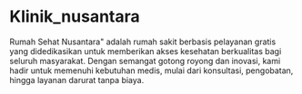# Klinik_nusantara
Rumah Sehat Nusantara" adalah rumah sakit berbasis pelayanan gratis yang didedikasikan untuk memberikan akses kesehatan berkualitas bagi seluruh masyarakat. Dengan semangat gotong royong dan inovasi, kami hadir untuk memenuhi kebutuhan medis, mulai dari konsultasi, pengobatan, hingga layanan darurat tanpa biaya.
